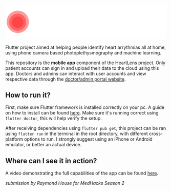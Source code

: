 ![HeartLens](https://raw.githubusercontent.com/00raymond/MedHacks-HeartLens/main/lib/assets/logo.png?token=GHSAT0AAAAAACM42F7PHYK5UTB2P4M4UUZUZVTFXMQ)

Flutter project aimed at helping people identify heart arrythmias all at home, using phone camera based photoplethysmography and machine learning.

This repository is the **mobile app** component of the HeartLens project. Only patient accounts can sign in and upload their data to the cloud using this app. Doctors and admins can interact with user accounts and view respective data through the [doctor/admin portal website](https://github.com/00raymond/heartlensPortal).

## How to run it?

First, make sure Flutter framework is installed correctly on your pc. A guide on how to install can be found [here](https://docs.flutter.dev/get-started/install). Make sure it's running correct using ```flutter doctor```, this will help verify the setup.

After receiving dependencies using ```flutter pub get```, this project can be ran using ```flutter run``` in the terminal in the root directory, with different cross-platform options to run. I strongly suggest using an iPhone or Android emulator, or better an actual device.

## Where can I see it in action?

A video demonstrating the full capabilities of the app can be found [here]().

*submission by Raymond House for MedHacks Season 2*
